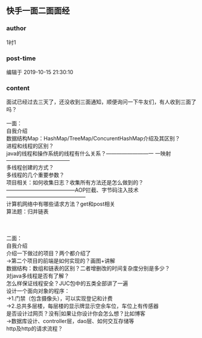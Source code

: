 ## 快手一面二面面经
### author 
1衬1
### post-time 

编辑于  2019-10-15 21:30:10
### content 
<div class="post-topic-des nc-post-content">
 <div>
  面试已经过去三天了，还没收到三面通知，顺便询问一下牛友们，有人收到三面了吗？
 </div>
 <div>
  <br/>
 </div>
 <div>
  一面：
  <br/>
  自我介绍
  <br/>
  数据结构Map：HashMap/TreeMap/ConcurentHashMap介绍及其区别？
  <br/>
  进程和线程的区别？
  <br/>
  java的线程和操作系统的线程有什么关系？————————一 一映射————————————
  <br/>
  多线程创建的方式？
  <br/>
  多线程的几个重要参数？
  <br/>
  项目相关：如何收集日志？收集所有方法还是怎么做到的？—————————————AOP拦截、字节码注入技术———————————————
  <br/>
  计算机网络中有哪些请求方法？get和post相关
  <br/>
  算法题：归并链表
  <br/>
  <br/>
  <br/>
  <br/>
  二面：
  <br/>
  自我介绍
  <br/>
  介绍一下做过的项目？两个都介绍了
  <br/>
  -&gt;第二个项目的前端是如何实现的？画图+讲解
  <br/>
  数据结构：数组和链表的区别？二者增删改的时间复杂度分别是多少？
  <br/>
  对java多线程是否有了解？
  <br/>
  怎么样保证线程安全？JUC包中的五类全部讲了一遍
  <br/>
  设计一个面向对象的程序：
  <br/>
  -&gt;1.门禁（包含摄像头），可以实现登记和计费
  <br/>
  -&gt;2.总共多层楼，每层楼的显示牌显示空余车位，车位上有传感器
  <br/>
  是否设计过网页？没有|如果让你设计你会怎么想？比如博客
  <br/>
  -&gt;数据库设计、controller层，dao层、如何交互存储等
  <br/>
  http及http的请求流程？
  <br/>
  <div>
   <br/>
  </div>
  <br/>
 </div>
</div>
